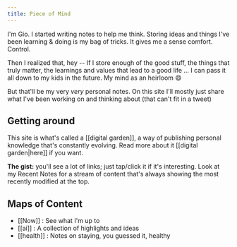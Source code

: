 ```yaml
---
title: Piece of Mind
---
```


I'm Gio. I started writing notes to help me think. Storing ideas and things I've been learning & doing is my bag of tricks. It gives me a sense comfort. Control.

Then I realized that, hey -- If I store enough of the good stuff, the things that truly matter, the learnings and values that lead to a good life ... I can pass it all down to my kids in the future. My mind as an heirloom 😄

But that'll be my very *very* personal notes. On this site I'll mostly just share what I've been working on and thinking about (that can't fit in a tweet)

## Getting around
This site is what's called a [[digital garden]], a way of publishing personal knowledge that's constantly evolving. Read more about it [[digital garden|here]] if you want. 

**The gist:** you'll see a lot of links; just tap/click it if it's interesting. Look at my Recent Notes for a stream of content that's always showing the most recently modified at the top.

## Maps of Content
- [[Now]] : See what I'm up to
- [[ai]] : A collection of highlights and ideas
- [[health]] : Notes on staying, you guessed it, healthy